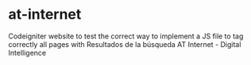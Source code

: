 # at-internet
Codeigniter website to test the correct way to implement a JS file to tag correctly all pages with Resultados de la búsqueda AT Internet - Digital Intelligence
